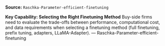**Source:** `Raschka-Parameter-efficient-finetuning`

**Key Capability: Selecting the Right Finetuning Method**
Buy-side firms need to evaluate the trade-offs between performance, computational cost, and data requirements when selecting a finetuning method (full finetuning, prefix tuning, adapters, LLaMA-Adapter). — Raschka-Parameter-efficient-finetuning

